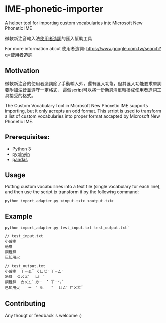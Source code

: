 # IME-phonetic-importer
A helper tool for importing custom vocabularies into Microsoft New Phonetic IME

微軟新注音輸入法[使用者造詞](https://www.techbang.com/posts/19800-how-to-win-7-related-term-editing-tools-pchome224drj)的匯入幫助工具

For more information about 使用者造詞: https://www.google.com.tw/search?q=使用者造詞


## Motivation
微軟新注音的使用者造詞除了手動輸入外，還有匯入功能，但其匯入功能要求單詞要附加注音並遵守一定格式，
這個script可以將一份新詞清單轉換成使用者造詞工具接受的格式。

The Custom Vocabulary Tool in Microsoft New Phonetic IME supports importing, but it only accepts an odd format.
This script is used to transform a list of custom vocabularies into proper format accepted by Microsoft New Phonetic IME.


## Prerequisites:
- Python 3
- [pypinyin](https://github.com/mozillazg/python-pinyin)
- [pandas](http://pandas.pydata.org/)


## Usage
Putting custom vocabularies into a text file (single vocabulary for each line), and then use the script to transform it by the following command:

`python import_adapter.py <input.txt> <output.txt>`


## Example
```
python import_adapter.py test_input.txt test_output.txt`

// test_input.txt
小確幸
過譽
銅鋰鋅
已知用火

// test_output.txt
小確幸  ㄒㄧㄠˇ ㄑㄩㄝˋ ㄒㄧㄥˋ
過譽  ㄍㄨㄛˋ 　ㄩ　ˋ
銅鋰鋅  ㄊㄨㄥˊ ㄌㄧ　ˇ ㄒㄧㄣˉ
已知用火  　ㄧ　ˇ ㄓ　　ˉ 　ㄩㄥˋ ㄏㄨㄛˇ
```

## Contributing
Any thougt or feedback is welcome :)
